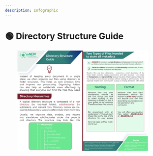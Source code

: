 ```yaml
---
description: Infographic
---
```


# 🟢 Directory Structure Guide

<div data-full-width="true">

<figure><img src="../../../.gitbook/assets/Directory_Structure (1).jpg" alt=""><figcaption></figcaption></figure>

</div>

